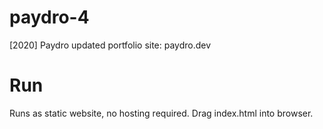 # paydro-4
[2020] Paydro updated portfolio site: paydro.dev

# Run

Runs as static website, no hosting required. Drag index.html into browser.
